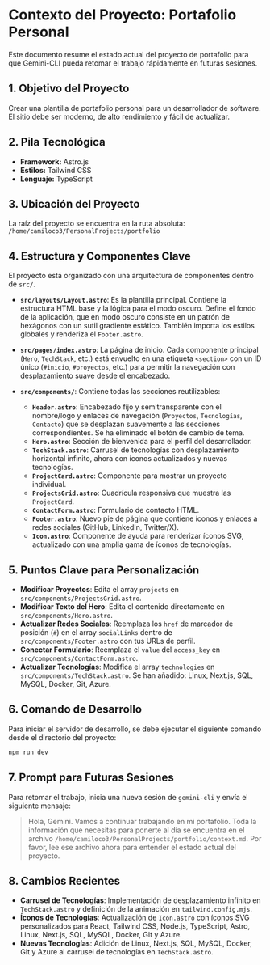 # Contexto del Proyecto: Portafolio Personal

Este documento resume el estado actual del proyecto de portafolio para que Gemini-CLI pueda retomar el trabajo rápidamente en futuras sesiones.

## 1. Objetivo del Proyecto

Crear una plantilla de portafolio personal para un desarrollador de software. El sitio debe ser moderno, de alto rendimiento y fácil de actualizar.

## 2. Pila Tecnológica

- **Framework:** Astro.js
- **Estilos:** Tailwind CSS
- **Lenguaje:** TypeScript

## 3. Ubicación del Proyecto

La raíz del proyecto se encuentra en la ruta absoluta:
`/home/camiloco3/PersonalProjects/portfolio`

## 4. Estructura y Componentes Clave

El proyecto está organizado con una arquitectura de componentes dentro de `src/`.

- **`src/layouts/Layout.astro`**: Es la plantilla principal. Contiene la estructura HTML base y la lógica para el modo oscuro. Define el fondo de la aplicación, que en modo oscuro consiste en un patrón de hexágonos con un sutil gradiente estático. También importa los estilos globales y renderiza el `Footer.astro`.

- **`src/pages/index.astro`**: La página de inicio. Cada componente principal (`Hero`, `TechStack`, etc.) está envuelto en una etiqueta `<section>` con un ID único (`#inicio`, `#proyectos`, etc.) para permitir la navegación con desplazamiento suave desde el encabezado.

- **`src/components/`**: Contiene todas las secciones reutilizables:
    - **`Header.astro`**: Encabezado fijo y semitransparente con el nombre/logo y enlaces de navegación (`Proyectos`, `Tecnologías`, `Contacto`) que se desplazan suavemente a las secciones correspondientes. Se ha eliminado el botón de cambio de tema.
    - **`Hero.astro`**: Sección de bienvenida para el perfil del desarrollador.
    - **`TechStack.astro`**: Carrusel de tecnologías con desplazamiento horizontal infinito, ahora con íconos actualizados y nuevas tecnologías.
    - **`ProjectCard.astro`**: Componente para mostrar un proyecto individual.
    - **`ProjectsGrid.astro`**: Cuadrícula responsiva que muestra las `ProjectCard`.
    - **`ContactForm.astro`**: Formulario de contacto HTML.
    - **`Footer.astro`**: Nuevo pie de página que contiene íconos y enlaces a redes sociales (GitHub, LinkedIn, Twitter/X).
    - **`Icon.astro`**: Componente de ayuda para renderizar íconos SVG, actualizado con una amplia gama de íconos de tecnologías.

## 5. Puntos Clave para Personalización

- **Modificar Proyectos**: Edita el array `projects` en `src/components/ProjectsGrid.astro`.
- **Modificar Texto del Hero**: Edita el contenido directamente en `src/components/Hero.astro`.
- **Actualizar Redes Sociales**: Reemplaza los `href` de marcador de posición (`#`) en el array `socialLinks` dentro de `src/components/Footer.astro` con tus URLs de perfil.
- **Conectar Formulario**: Reemplaza el `value` del `access_key` en `src/components/ContactForm.astro`.
- **Actualizar Tecnologías**: Modifica el array `technologies` en `src/components/TechStack.astro`. Se han añadido: Linux, Next.js, SQL, MySQL, Docker, Git, Azure.

## 6. Comando de Desarrollo

Para iniciar el servidor de desarrollo, se debe ejecutar el siguiente comando desde el directorio del proyecto:

```bash
npm run dev
```

## 7. Prompt para Futuras Sesiones

Para retomar el trabajo, inicia una nueva sesión de `gemini-cli` y envía el siguiente mensaje:

> Hola, Gemini. Vamos a continuar trabajando en mi portafolio. Toda la información que necesitas para ponerte al día se encuentra en el archivo `/home/camiloco3/PersonalProjects/portfolio/context.md`. Por favor, lee ese archivo ahora para entender el estado actual del proyecto.

## 8. Cambios Recientes

- **Carrusel de Tecnologías**: Implementación de desplazamiento infinito en `TechStack.astro` y definición de la animación en `tailwind.config.mjs`.
- **Íconos de Tecnologías**: Actualización de `Icon.astro` con íconos SVG personalizados para React, Tailwind CSS, Node.js, TypeScript, Astro, Linux, Next.js, SQL, MySQL, Docker, Git y Azure.
- **Nuevas Tecnologías**: Adición de Linux, Next.js, SQL, MySQL, Docker, Git y Azure al carrusel de tecnologías en `TechStack.astro`.